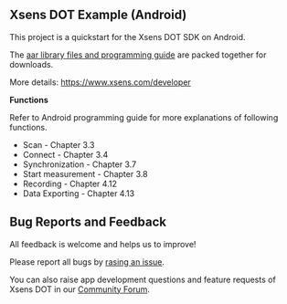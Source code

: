 ## Xsens DOT Example (Android)
This project is a quickstart for the Xsens DOT SDK on Android.

The [aar library files and programming guide](https://content.xsens.com/xsens-dot-software-development-kit?hsCtaTracking=2af14a41-b15f-4733-b2ca-5498b2888842%7C21941862-cb62-421e-9e0e-2dac04d1ca9f) are packed together for downloads.

More details: https://www.xsens.com/developer

**Functions**

Refer to Android programming guide for more explanations of following functions.
- Scan - Chapter 3.3
- Connect - Chapter 3.4
- Synchronization - Chapter 3.7
- Start measurement - Chapter 3.8
- Recording - Chapter 4.12
- Data Exporting - Chapter 4.13

## Bug Reports and Feedback
All feedback is welcome and helps us to improve!

Please report all bugs by [rasing an issue](https://github.com/xsens/xsens_dot_example_android/issues/new).

You can also raise app development questions and feature requests of Xsens DOT in our [Community Forum](https://base.xsens.com/hc/en-us/community/topics).